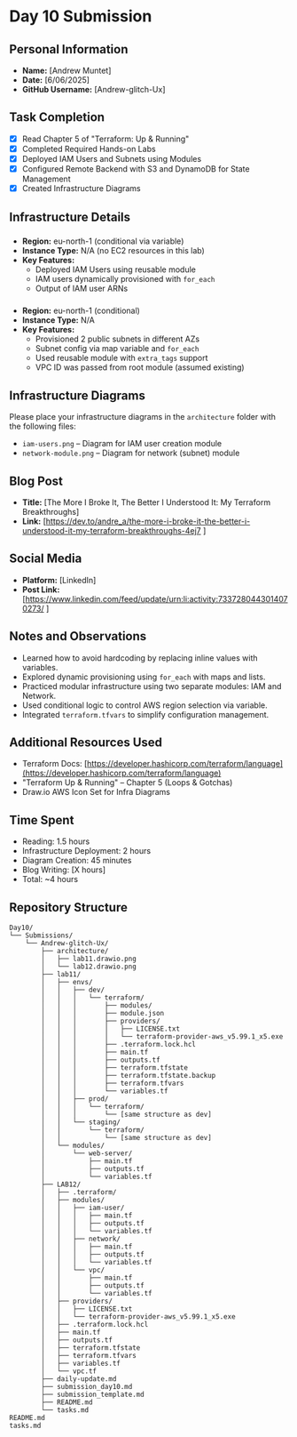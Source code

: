 # Day 10 Submission

## Personal Information
- **Name:** [Andrew Muntet]
- **Date:** [6/06/2025]
- **GitHub Username:** [Andrew-glitch-Ux]

## Task Completion
- [x] Read Chapter 5 of "Terraform: Up & Running"
- [x] Completed Required Hands-on Labs
- [X] Deployed IAM Users and Subnets using Modules
- [x] Configured Remote Backend with S3 and DynamoDB for State Management
- [x] Created Infrastructure Diagrams

## Infrastructure Details

### 
- **Region:** eu-north-1 (conditional via variable)
- **Instance Type:** N/A (no EC2 resources in this lab)
- **Key Features:**  
  - Deployed IAM Users using reusable module  
  - IAM users dynamically provisioned with `for_each`  
  - Output of IAM user ARNs

### 
- **Region:** eu-north-1 (conditional)
- **Instance Type:** N/A
- **Key Features:**  
  - Provisioned 2 public subnets in different AZs  
  - Subnet config via map variable and `for_each`  
  - Used reusable module with `extra_tags` support  
  - VPC ID was passed from root module (assumed existing)

## Infrastructure Diagrams
Please place your infrastructure diagrams in the `architecture` folder with the following files:
- `iam-users.png` – Diagram for IAM user creation module
- `network-module.png` – Diagram for network (subnet) module

## Blog Post
- **Title:** [The More I Broke It, The Better I Understood It: My Terraform Breakthroughs]
- **Link:** [https://dev.to/andre_a/the-more-i-broke-it-the-better-i-understood-it-my-terraform-breakthroughs-4ej7 ]

## Social Media
- **Platform:** [LinkedIn]
- **Post Link:** [https://www.linkedin.com/feed/update/urn:li:activity:7337280443014070273/ ]

## Notes and Observations
- Learned how to avoid hardcoding by replacing inline values with variables.
- Explored dynamic provisioning using `for_each` with maps and lists.
- Practiced modular infrastructure using two separate modules: IAM and Network.
- Used conditional logic to control AWS region selection via variable.
- Integrated `terraform.tfvars` to simplify configuration management.

## Additional Resources Used
- Terraform Docs: [https://developer.hashicorp.com/terraform/language](https://developer.hashicorp.com/terraform/language)
- "Terraform Up & Running" – Chapter 5 (Loops & Gotchas)
- Draw.io AWS Icon Set for Infra Diagrams

## Time Spent
- Reading: 1.5 hours
- Infrastructure Deployment: 2 hours
- Diagram Creation: 45 minutes
- Blog Writing: [X hours]
- Total: ~4 hours

## Repository Structure
```
Day10/
└── Submissions/
    └── Andrew-glitch-Ux/
        ├── architecture/
        │   ├── lab11.drawio.png
        │   └── lab12.drawio.png
        ├── lab11/
        │   ├── envs/
        │   │   ├── dev/
        │   │   │   └── terraform/
        │   │   │       ├── modules/
        │   │   │       ├── module.json
        │   │   │       ├── providers/
        │   │   │       │   ├── LICENSE.txt
        │   │   │       │   └── terraform-provider-aws_v5.99.1_x5.exe
        │   │   │       ├── .terraform.lock.hcl
        │   │   │       ├── main.tf
        │   │   │       ├── outputs.tf
        │   │   │       ├── terraform.tfstate
        │   │   │       ├── terraform.tfstate.backup
        │   │   │       ├── terraform.tfvars
        │   │   │       └── variables.tf
        │   │   ├── prod/
        │   │   │   └── terraform/
        │   │   │       └── [same structure as dev]
        │   │   └── staging/
        │   │       └── terraform/
        │   │           └── [same structure as dev]
        │   └── modules/
        │       └── web-server/
        │           ├── main.tf
        │           ├── outputs.tf
        │           └── variables.tf
        ├── LAB12/
        │   ├── .terraform/
        │   ├── modules/
        │   │   ├── iam-user/
        │   │   │   ├── main.tf
        │   │   │   ├── outputs.tf
        │   │   │   └── variables.tf
        │   │   ├── network/
        │   │   │   ├── main.tf
        │   │   │   ├── outputs.tf
        │   │   │   └── variables.tf
        │   │   └── vpc/
        │   │       ├── main.tf
        │   │       ├── outputs.tf
        │   │       └── variables.tf
        │   ├── providers/
        │   │   ├── LICENSE.txt
        │   │   └── terraform-provider-aws_v5.99.1_x5.exe
        │   ├── .terraform.lock.hcl
        │   ├── main.tf
        │   ├── outputs.tf
        │   ├── terraform.tfstate
        │   ├── terraform.tfvars
        │   ├── variables.tf
        │   └── vpc.tf
        ├── daily-update.md
        ├── submission_day10.md
        ├── submission_template.md
        ├── README.md
        └── tasks.md
README.md
tasks.md

``` 



